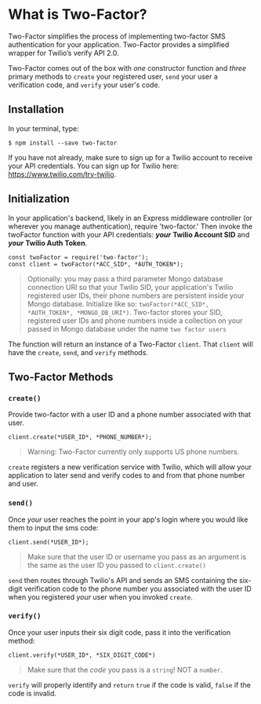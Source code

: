 # What is Two-Factor?

Two-Factor simplifies the process of implementing two-factor SMS authentication for your application. Two-Factor provides a simplified wrapper for Twilio’s verify API 2.0.

Two-Factor comes out of the box with *one* constructor function and  *three* primary methods to `create` your registered user, `send` your user a verification code, and `verify` your user's code.

## Installation

In your terminal, type:

    $ npm install --save two-factor 

If you have not already, make sure to sign up for a Twilio account to receive your API credentials. You can sign up for Twilio here: https://www.twilio.com/try-twilio.

## Initialization

In your application's backend, likely in an Express middleware controller (or wherever you manage authentication), require 'two-factor.' Then invoke the twoFactor function with your API credentials: ***your*** **Twilio Account SID** and ***your*** **Twilio Auth Token**.

    const twoFactor = require('two-factor');
    const client = twoFactor(*ACC_SID*, *AUTH_TOKEN*);
    
> Optionally: you may pass a third parameter Mongo database connection URI so that your Twilio SID, your application's Twilio registered user IDs, their phone numbers are persistent inside your Mongo database. Initialize like so: `twoFactor(*ACC_SID*, *AUTH_TOKEN*, *MONGO_DB_URI*)`. Two-factor stores your SID, registered user IDs and phone numbers inside a collection on your passed in Mongo database under the name `two factor users`

The function will return an instance of a Two-Factor `client`. That `client` will have the `create`, `send`, and `verify` methods.

## Two-Factor Methods

### `create()`

Provide two-factor with a user ID and a phone number associated with that user.

    client.create(*USER_ID*, *PHONE_NUMBER*);

> Warning: Two-Factor currently only supports US phone numbers.

`create` registers a new verification service with Twilio, which will allow your application to later send and verify codes to and from that phone number and user.

### `send()`

Once *your* user reaches the point in your app's login where you would like them to input the sms code:

    client.send(*USER_ID*);

> Make sure that the user ID or username you pass as an argument is the same as the user ID you passed to `client.create()`

`send` then routes through Twilio's API and sends an SMS containing the six-digit verification code to the phone number you associated with the user ID when you registered *your* user when you invoked `create`.

### `verify()`

Once your user inputs their six digit code, pass it into the verification method:

    client.verify(*USER_ID*, *SIX_DIGIT_CODE*)

> Make sure that the *code* you pass is a `string`! NOT a `number`.

`verify` will properly identify and `return` `true` if the code is valid, `false` if the code is invalid.
